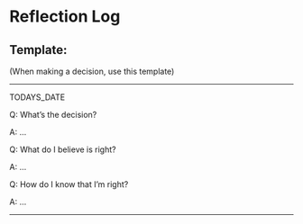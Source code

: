# Reflection Log

## **Template:**

(When making a decision, use this template)

__________________________________________________________

TODAYS_DATE

Q: What’s the decision?

A: …

Q: What do I believe is right?

A: …

Q: How do I know that I’m right?

A: …

___________________________________________________________________